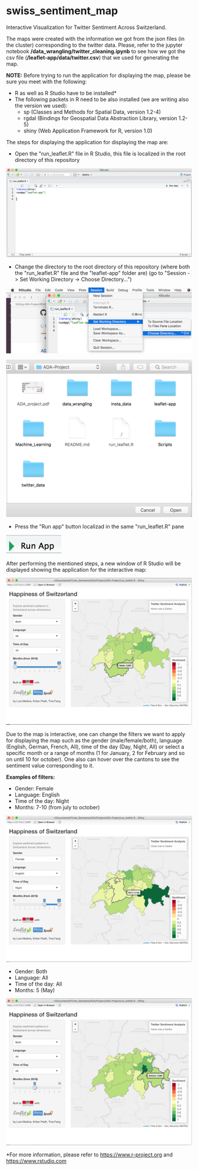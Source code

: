 # swiss_sentiment_map
Interactive Visualization for Twitter Sentiment Across Switzerland.

The maps were created with the information we got from the json files (in the cluster) corresponding to the twitter data. Please, refer to the jupyter notebook **/data_wrangling/twitter_cleaning.ipynb** to see how we got the csv file (**/leaflet-app/data/twitter.csv**) that we used for generating the map.

**NOTE:** Before trying to run the application for displaying the map, please be sure you meet with the following:

* R as well as R Studio have to be installed\*
* The following packets in R need to be also installed (we are writing also the version we used):
  * sp (Classes and Methods for Spatial Data, version 1.2-4)  
  * rgdal (Bindings for Geospatial Data Abstraction Library, version 1.2-5)
  * shiny (Web Application Framework for R, version 1.0)

The steps for displaying the application for displaying the map are:
* Open the "run_leaflet.R" file in R Studio, this file is localized in the root directory of this repository

![image](images_readme/1.png)

* Change the directory to the root directory of this repository (where both the "run_leaflet.R" file and the "leaflet-app" folder are) (go to "Session -> Set Working Directory -> Choose Directory…")

![image](images_readme/2.png)

![image](images_readme/3.png)

* Press the "Run app" button localizad in the same "run_leaflet.R" pane

![image](images_readme/run_app_b.png)

After performing the mentioned steps, a new window of R Studio will be displayed showing the application for the interactive map:

![image](images_readme/4.png)

Due to the map is interactive, one can change the filters we want to apply for displaying the map such as the gender (male/female/both), language (English, German, French, All), time of the day (Day, Night, All) or select a specific month or a range of months (1 for January, 2 for February and so on until 10 for october). One also can hover over the cantons to see the sentiment value corresponding to it.

**Examples of filters:**
* Gender: Female
* Language: English
* Time of the day: Night
* Months: 7-10 (from july to october)

![image](images_readme/5.png)

* Gender: Both
* Language: All
* Time of the day: All
* Months: 5 (May)

![image](images_readme/6.png)

\*For more information, please refer to https://www.r-project.org and https://www.rstudio.com
